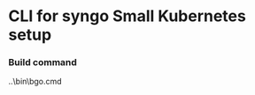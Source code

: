 <!--
SPDX-FileCopyrightText: © 2023 Siemens Healthcare GmbH

SPDX-License-Identifier: MIT
-->

# CLI for syngo Small Kubernetes setup

### Build command
..\bin\bgo.cmd